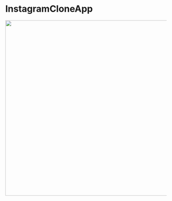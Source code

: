# InstagramCloneApp

<img src="https://user-images.githubusercontent.com/55477266/65816374-305cee80-e218-11e9-9939-19d09e16e0e1.png" width="700" height="550">
